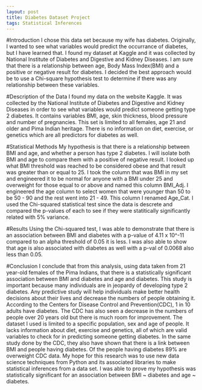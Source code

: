 ```yaml
---
layout: post
title: Diabetes Dataset Project
tags: Statistical Inferences
---
```


#Introduction
I chose this data set because my wife has diabetes.  Originally, I wanted to see what variables would predict the occurrance of diabetes, but I have learned that. I found my dataset at Kaggle and it was collected by National Institute of Diabetes and Digestive and Kidney Diseases.  I am sure that there is a relationship between age, Body Mass Index(BMI) and a positive or negative result for diabetes.  I decided the best approach would be to use a Chi-square hypothesis test to determine if there was any relationship between these variables.

#Description of the Data
I found my data on the website Kaggle. It was collected by the National Institute of Diabetes and Digestive and Kidney Diseases in order to see what variables would predict someone getting type 2 diabetes. It contains variables BMI, age, skin thickness, blood pressure and number of pregnancies. This set is limited to all females, age 21 and older and Pima Indian heritage. There is no information on diet, exercise, or genetics which are all predictors for diabetes as well.

#Statistical Methods
My hypothesis is that there is a relationship between BMI and age, and whether a person has type 2 diabetes. I will isolate both BMI and age to compare them with a positive of negative result.
I looked up what BMI threshold was reached to be considered obese and that result was greater than or equal to 25. I took the column that was BMI in my set and engineered it to be normal for anyone with a BMI under 25 and overweight for those equal to or above and named this column BMI_Adj. I engineered the age column to select women that were younger than 50 to be 50 - 90 and the rest went into 21 - 49. This column I renamed Age_Cat. I used the Chi-squared statistical test since the data is descrete and compared the p-values of each to see if they were statitically significantly related with 5% variance.

#Results
Using the Chi-squared test, I was able to demonstrate that there is an association between BMI and diabetes with a p-value of 4.11 x 10^-11 compared to an alpha threshold of 0.05 it is less. I was also able to show that age is also associated with diabetes as well with a p-val of 0.0068 also less than 0.05.

#Conclusion
I conclude that from this analysis, using data taken from 21 year-old females of the Pima Indians, that there is a statistically significant association between BMI and diabetes and age and diabetes. This study is important because many individuals are in jeopardy of developing type 2 diabetes. Any predictive study will help individuals make better health decisions about their lives and decrease the numbers of people obtaining it. According to the Centers for Disease Control and Prevention(CDC), 1 in 10 adults have diabetes. The CDC has also seen a decrease in the numbers of people over 20 years old but there is much room for improvement. The dataset I used is limited to a specific population, sex and age of people. It lacks information about diet, exercise and genetics, all of which are valid variables to check for in predicting someone getting diabetes. In the same study done by the CDC, they also have shown that there is a link between BMI and people having diabetes. Of the people having diabetes 89% are overweight CDC data. My hope for this research was to use new data science techniques from Python and its associated libraries to make statistical inferences from a data set. I was able to prove my hypothesis was statistically significant for an association between BMI ~ diabetes and age ~ diabetes.
